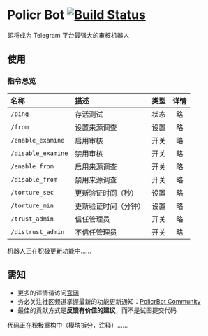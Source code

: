 # Policr Bot [![Build Status](https://github-ci.bluerain.io/api/badges/Hentioe/policr/status.svg)](https://github-ci.bluerain.io/Hentioe/policr)

即将成为 Telegram 平台最强大的审核机器人

## 使用

### 指令总览

| 名称               | 描述                 | 类型 | 详情 |
|:-------------------|:---------------------|:----:|:----:|
| `/ping`            | 存活测试             | 状态 |  略  |
| `/from`            | 设置来源调查         | 设置 |  略  |
| `/enable_examine`  | 启用审核             | 开关 |  略  |
| `/disable_examine` | 禁用审核             | 开关 |  略  |
| `/enable_from`     | 启用来源调查         | 开关 |  略  |
| `/disable_from`    | 禁用来源调查         | 开关 |  略  |
| `/torture_sec`     | 更新验证时间（秒）   | 设置 |  略  |
| `/torture_min`     | 更新验证时间（分钟） | 设置 |  略  |
| `/trust_admin`     | 信任管理员           | 开关 |  略  |
| `/distrust_admin`  | 不信任管理员         | 开关 |  略  |

机器人正在积极更新功能中……

## 需知

* 更多的详情请访问[官网](https://policr.bluerain.io)
* 务必关注社区频道掌握最新的功能更新通知：[PolicrBot Community](https://t.me/policr_community)
* 最佳的贡献方式是**反馈有价值的建议**，而不是试图提交代码

代码正在积极重构中（模块拆分，注释）……
